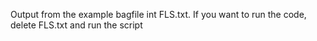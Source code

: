 Output from the example bagfile int FLS.txt. If you want to run the code, delete FLS.txt and run the script
